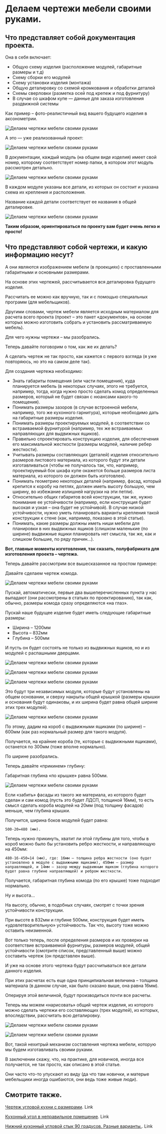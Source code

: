 # Делаем чертежи мебели своими руками.

## Что представляет собой документация проекта.

Она в себя включает:

- Общую схему изделия (расположение модулей, габаритные размеры и т.д)
- Схему сборки его модулей
- Схему установки изделия (монтажа)
- Общую деталировку со схемой кромкования и обработки деталей
- Схемы сверловки (разметка осей под крепеж и под фурнитуру)
- В случае со шкафом купе — данные для заказа изготовления раздвижной системы

Как пример – фото-реалистичный вид вашего будущего изделия в аксонометрии.

![Делаем чертежи мебели своими руками](/images/Houseworks/Master/chertezh_1.jpg 'Делаем чертежи мебели своими руками')

А это — уже реализованный проект:

![Делаем чертежи мебели своими руками](/images/Houseworks/Master/chertezh_2.gif 'Делаем чертежи мебели своими руками')

В документации, каждый модуль (на общем виде изделия) имеет свой номер, которому соответствует номер папки, в котором этот модуль рассмотрен детально.

![Делаем чертежи мебели своими руками](/images/Houseworks/Master/chertezh_3.png 'Делаем чертежи мебели своими руками')

В каждом модуле указаны все детали, из которых он состоит и указана схема их крепления и расположения.

Название каждой детали соответствует ее названия в общей деталировке.

![Делаем чертежи мебели своими руками](/images/Houseworks/Master/chertezh_4.png 'Делаем чертежи мебели своими руками')

**Таким образом, ориентироваться по проекту вам будет очень легко и просто!**

## Что представляют собой чертежи, и какую информацию несут?

А они являются изображением мебели (в проекциях) с проставленными габаритными и основными размерами.

На основе этих чертежей, рассчитывается вся деталировка будущего изделия.

Рассчитать ее можно как вручную, так и с помощью специальных программ (для мебельщиков).

Другими словами, чертеж мебели является исходным материалом для расчета всего проекта (проект – это пакет «документов», на основе которых можно изготовить собрать и установить рассматриваемую мебель).

Для чего нужны чертежи – мы разобрались.

Теперь давайте поговорим о том, как же их делать?

А сделать чертеж не так просто, как кажется с первого взгляда (я уже повторяюсь, но это на самом деле так).

Для создания чертежа необходимо:

- Знать габариты помещения (или части помещения), куда планируется мебель (в некоторых случаях, этого не требуется, например, тогда, когда нужно просто сделать комод определенных размеров, который не будет связан с нюансами какого-то помещения).
- Понимать размеры зазоров (в случае встроенной мебели, например, того же кухонного гарнитура), которые необходимо дать на габаритные размеры изделия.
- Понимать размеры проектируемых модулей, в соответствии со встраиваемой фурнитурой (например, тех же встраиваемых направляющих для выдвижных ящиков).
- Правильно спроектировать конструкцию изделия, для обеспечения его максимальной жесткости (размеры модулей, наличие ребер жесткости).
- Учитывать размеры составляющих (деталей) изделия относительно размеров листового материала, из которого будут эти детали изготавливаться (чтобы не получалось так, что, например, проектируемый бок шкафа купе окажется больше размеров листа материала, из которого он должен быть изготовлен).
- Понимать геометрию некоторых деталей (например, фасад, который крепится к коробу на петлях, должен иметь высоту большую, чем ширину, во избежание излишней нагрузки на эти петли).
- Относительно общих габаритов всей конструкции, так же, нужно понимание ее устойчивости (например, если конструкция будет высокая и узкая – она будет не устойчивой). В случае низкой устойчивости, нужно уметь планировать варианты крепления такой конструкции к стене (как, например, показано в этой статье).
- Понимать, какие размеры должны иметь ниши мебели для планировки в них выдвижных ящиков (слишком маленькие (по ширине) выдвижные ящики планировать нет смысла, так же, как и слишком большие, по ряду причин…).

**Вот, главные моменты изготовления, так сказать, полуфабриката для изготовления проекта – чертежа.**

Теперь давайте рассмотрим все вышесказанное на простом примере:

Давайте сделаем чертеж комода.

![Делаем чертежи мебели своими руками](/images/Houseworks/Master/chertezh_5.jpg 'Делаем чертежи мебели своими руками')

Пускай, автоматически, первые два вышеперечисленных пункта у нас выпадают (они рассмотрены в статьях по проектированию), так как, обычно, размеры комода сразу определяются «на глаз».

Пускай наше будущее изделие будет иметь следующие габаритные размеры:

- Ширина – 1200мм
- Высота – 832мм
- Глубина – 500мм

И пусть он будет состоять не только из выдвижных ящиков, но и из модулей с распашными дверцами.

![Делаем чертежи мебели своими руками](/images/Houseworks/Master/chertezh_6.jpg 'Делаем чертежи мебели своими руками')

![Делаем чертежи мебели своими руками](/images/Houseworks/Master/chertezh_7.jpg 'Делаем чертежи мебели своими руками')

![Делаем чертежи мебели своими руками](/images/Houseworks/Master/chertezh_8.jpg 'Делаем чертежи мебели своими руками')

Это будут три независимых модуля, которые будут установлены на общем основании, и сверху накрыты общей крышкой (размеры крышки и основания будут одинаковы, и их ширина будет равна общей ширине этих трех модулей).

![Делаем чертежи мебели своими руками](/images/Houseworks/Master/chertezh_9.jpg 'Делаем чертежи мебели своими руками')

По этому, дадим на короб с выдвижными ящиками (по ширине) – 600мм (как раз нормальный размер для такого модуля).

Получается, на крайние короба (те, которые с выдвижными ящиками), останется по 300мм (тоже вполне нормально).

По ширине разобрались.

Теперь давайте «прикинем» глубину:

Габаритная глубина «по крышке» равна 500мм.

![Делаем чертежи мебели своими руками](/images/Houseworks/Master/chertezh_10.jpg 'Делаем чертежи мебели своими руками')

Если «забить» фасады из такого же материала, из которого будет сделан и сам комод (пусть это будет ЛДСП, толщиной 16мм), то есть смысл сделать короба модулей на 20мм (под толщину фасадов) меньше, чем глубина крышки.

Получится, ширина боков модулей будет равна:

	500-20=480 (мм).

Теперь нужно прикинуть, хватит ли этой глубины для того, чтобы в короб можно было бы установить ребро жесткости, и направляющую на 450мм:

	480-16-450=14 (мм), где: 16мм – толщина ребра жесткости (оно будет установлено в модуле с выдвижными ящиками), 450мм – размер направляющей, и 14мм – зазор между выдвижным ящиком (глубина которого будет равна глубине направляющей) и ребром жесткости.

Получается, габаритная глубина комода (по его крышке) тоже подходит нормально.

Ну и высота…

На высоту, обычно, в подобных случаях, смотрят с точки зрения устойчивости конструкции.

При высоте в 832мм и глубине 500мм, конструкция будет иметь «удовлетворительную» устойчивость. Так что, высоту тоже можно оставить неизменной.

Вот только теперь, после определения размеров и их проверки на соответствие встраиваемой фурнитуры, размеров модулей, общей устойчивости (смотрите список, представленный выше) можно составить чертеж (он представлен выше).

И уже на основе этого чертежа будут рассчитываться все детали данного изделия.

При этих расчетах есть еще одна принципиальная величина – толщина материала (в данном случае, как было сказано выше, она равна 16мм).

Оперируя этой величиной, будут производиться почти все расчеты.

Теперь мы можем «нарисовать» общий чертеж изделия, из которого можно сделать чертежи его составляющих (трех модулей), из которых, впоследствии, рассчитать всю деталировку.

![Делаем чертежи мебели своими руками](/images/Houseworks/Master/chertezh_11.jpg 'Делаем чертежи мебели своими руками')

![Делаем чертежи мебели своими руками](/images/Houseworks/Master/chertezh_12.jpg 'Делаем чертежи мебели своими руками')

Вот, такой нехитрый механизм составления чертежа мебели, которую мы будем изготавливать своими руками.

В заключении скажу, что, на практике, для новичков, иногда все получается, не так просто, как описано в этой статье.

Они часто что-то упускают из виду (да что там новички, и матерые мебельщики иногда ошибаются, они ведь тоже живые люди).

## Смотрите также.

[Чертеж угловой кухни с размерами](http://www.sdmeb.ru/kuxni/chertezh-uglovoj-kuxni-s-razmerami.html). Link

[Кухонный угол в неправильное помещение](http://www.sdmeb.ru/teory/kuxonnyj-ugol-nepravilniy.html). Link

[Нижний кухонный угловой стык 90 градусов. Разные варианты.](http://www.sdmeb.ru/kuxni/nizhnij-kuxonnyj-uglovoj-styk-90-gradusov-vip.html). Link
